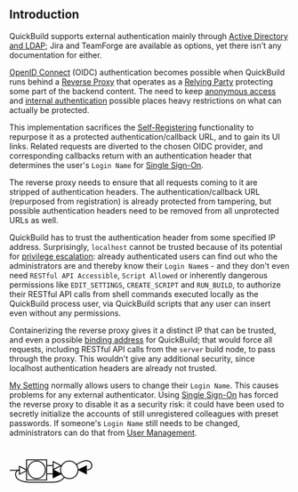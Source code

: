 ## Introduction

QuickBuild supports external authentication mainly through [Active Directory and LDAP](https://wiki.pmease.com/display/qb90/Authenticate+with+Active+Directory+and+LDAP); Jira and TeamForge are available as options, yet there isn't any documentation for either.

[OpenID Connect](https://openid.net/connect/) (OIDC) authentication becomes possible when QuickBuild runs behind a [Reverse Proxy](https://wiki.pmease.com/display/qb90/Running+Behind+Apache) that operates as a [Relying Party](https://github.com/zmartzone/mod_auth_openidc) protecting some part of the backend content. The need to keep [anonymous access](https://wiki.pmease.com/display/qb90/Enable+Anonymous+Access+and+Self+Registering) and [internal authentication](https://wiki.pmease.com/display/qb90/Authenticate+with+Active+Directory+and+LDAP) possible places heavy restrictions on what can actually be protected.

This implementation sacrifices the [Self-Registering](https://wiki.pmease.com/display/qb90/Enable+Anonymous+Access+and+Self+Registering) functionality to repurpose it as a protected authentication/callback URL, and to gain its UI links. Related requests are diverted to the chosen OIDC provider, and corresponding callbacks return with an authentication header that determines the user's `Login Name` for [Single Sign-On](https://wiki.pmease.com/display/qb90/Single+sign-on+Support).

The reverse proxy needs to ensure that all requests coming to it are stripped of authentication headers. The authentication/callback URL (repurposed from registration) is already protected from tampering, but possible authentication headers need to be removed from all unprotected URLs as well.

QuickBuild has to trust the authentication header from some specified IP address. Surprisingly, `localhost` cannot be trusted because of its potential for [privilege escalation](https://en.wikipedia.org/wiki/Privilege_escalation): already authenticated users can find out who the administrators are and thereby know their `Login Name`s - and they don't even need `RESTful API Accessible`, `Script Allowed` or inherently dangerous permissions like `EDIT_SETTINGS`, `CREATE_SCRIPT` and `RUN_BUILD`, to authorize their RESTful API calls from shell commands executed locally as the QuickBuild process user, via QuickBuild scripts that any user can insert even without any permissions.

Containerizing the reverse proxy gives it a distinct IP that can be trusted, and even a possible [binding address](https://wiki.pmease.com/display/qb90/Listen+to+specified+IP+address) for QuickBuild; that would force all requests, including RESTful API calls from the `server` build node, to pass through the proxy. This wouldn't give any additional security, since localhost authentication headers are already not trusted.

[My Setting](https://wiki.pmease.com/display/qb90/Manage+User+Profile) normally allows users to change their `Login Name`. This causes problems for any external authenticator. Using [Single Sign-On](https://wiki.pmease.com/display/qb90/Single+sign-on+Support) has forced the reverse proxy to disable it as a security risk: it could have been used to secretly initialize the accounts of still unregistered colleagues with preset passwords. If someone's `Login Name` still needs to be changed, administrators can do that from [User Management](https://wiki.pmease.com/display/qb90/User+and+Group+Management).

<svg version="1.1" xmlns="http://www.w3.org/2000/svg" xmlns:xlink="http://www.w3.org/1999/xlink" preserveAspectRatio="xMidYMid meet" viewBox="0 0 640 640" width="640" height="640"><defs><path d="M157 56.6C157 67.64 148.04 76.6 137 76.6C125.96 76.6 117 67.64 117 56.6C117 45.57 125.96 36.6 137 36.6C148.04 36.6 157 45.57 157 56.6Z" id="airrUwAUX"></path><path d="M109 51.34L100 55.85L100 46.83L100 37.81L109 42.32L118 46.83L109 51.34Z" id="c4y0sWhubi"></path><path d="M109 70.13L100 74.64L100 65.62L100 56.6L109 61.11L118 65.62L109 70.13Z" id="gvvfFPqLV"></path><path d="M32 62.11L23 66.62L23 57.6L23 48.59L32 53.1L41 57.6L32 62.11Z" id="j1DmFBjt3d"></path><path d="M1.12 57.6L23 57.6" id="b3ynahCOJK"></path><path d="M79.29 46.83L100 46.83" id="b5WLFYE6e"></path><path d="M80.19 65.62L100 65.62" id="b4bCGYYv2"></path><path d="M167 61.11L176 65.62L176 56.6L176 47.59L167 52.1L158 56.6L167 61.11Z" id="g1o9bmgrCj"></path><path d="M153.19 44.5L161.52 39.83L169.86 36.6L176 35.5L181.52 36.6L186.19 39.83L188.52 45.5L187.52 51.17L184.19 55.17L180.19 56.6L177.19 56.6" id="ax0IPPqaO"></path><path d="M39.29 33.6L85.29 33.6L85.29 79.6L39.29 79.6L39.29 33.6Z" id="frYrjp9Ut"></path><path d="M82.29 56.6C82.29 67.64 73.33 76.6 62.29 76.6C51.25 76.6 42.29 67.64 42.29 56.6C42.29 45.57 51.25 36.6 62.29 36.6C73.33 36.6 82.29 45.57 82.29 56.6Z" id="bAEK62CoW"></path><path d="M125.85 73.27L121.02 78.42L116.32 81.4L109.92 83.67L101.17 84.67L44.17 84.67L34.67 83.67L27.67 81.92L22.42 79.6L18.17 76.6L15.5 72.45L14.42 68.62L14.42 64.87L15.5 61.65L17.17 59.1L19.67 57.6L22.42 57.6" id="hPfcF0A1J"></path></defs><g><g><g><use xlink:href="#airrUwAUX" opacity="1" fill="#ffffff" fill-opacity="1"></use><g><use xlink:href="#airrUwAUX" opacity="1" fill-opacity="0" stroke="#000000" stroke-width="2" stroke-opacity="1"></use></g></g><g><use xlink:href="#c4y0sWhubi" opacity="1" fill="#ffffff" fill-opacity="1"></use><g><use xlink:href="#c4y0sWhubi" opacity="1" fill-opacity="0" stroke="#000000" stroke-width="2" stroke-opacity="1"></use></g></g><g><use xlink:href="#gvvfFPqLV" opacity="1" fill="#000000" fill-opacity="1"></use><g><use xlink:href="#gvvfFPqLV" opacity="1" fill-opacity="0" stroke="#000000" stroke-width="2" stroke-opacity="1"></use></g></g><g><use xlink:href="#j1DmFBjt3d" opacity="1" fill="#ffffff" fill-opacity="1"></use><g><use xlink:href="#j1DmFBjt3d" opacity="1" fill-opacity="0" stroke="#000000" stroke-width="2" stroke-opacity="1"></use></g></g><g><g><use xlink:href="#b3ynahCOJK" opacity="1" fill-opacity="0" stroke="#000000" stroke-width="2" stroke-opacity="1"></use></g></g><g><g><use xlink:href="#b5WLFYE6e" opacity="1" fill-opacity="0" stroke="#000000" stroke-width="2" stroke-opacity="1"></use></g></g><g><g><use xlink:href="#b4bCGYYv2" opacity="1" fill-opacity="0" stroke="#000000" stroke-width="2" stroke-opacity="1"></use></g></g><g><use xlink:href="#g1o9bmgrCj" opacity="1" fill="#000000" fill-opacity="1"></use><g><use xlink:href="#g1o9bmgrCj" opacity="1" fill-opacity="0" stroke="#000000" stroke-width="2" stroke-opacity="1"></use></g></g><g><g><use xlink:href="#ax0IPPqaO" opacity="1" fill-opacity="0" stroke="#000000" stroke-width="2" stroke-opacity="1"></use></g></g><g><use xlink:href="#frYrjp9Ut" opacity="1" fill="#ffffff" fill-opacity="1"></use><g><use xlink:href="#frYrjp9Ut" opacity="1" fill-opacity="0" stroke="#000000" stroke-width="2" stroke-opacity="1"></use></g></g><g><use xlink:href="#bAEK62CoW" opacity="1" fill="#ffffff" fill-opacity="1"></use><g><use xlink:href="#bAEK62CoW" opacity="1" fill-opacity="0" stroke="#000000" stroke-width="2" stroke-opacity="1"></use></g></g><g><g><use xlink:href="#hPfcF0A1J" opacity="1" fill-opacity="0" stroke="#000000" stroke-width="2" stroke-opacity="1"></use></g></g></g></g></svg>
